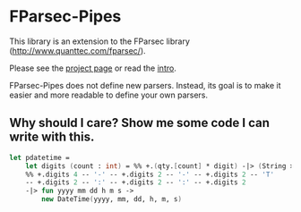 # FParsec-Pipes

This library is an extension to the FParsec library (http://www.quanttec.com/fparsec/).

Please see the [project page](http://rspeele.github.io/FParsec-Pipes/)
or read the [intro](http://rspeele.github.io/FParsec-Pipes/Intro.html).

FParsec-Pipes does not define new parsers.
Instead, its goal is to make it easier and more readable to define your own parsers.

## Why should I care? Show me some code I can write with this.

```fsharp
let pdatetime =
    let digits (count : int) = %% +.(qty.[count] * digit) -|> (String >> Int32.Parse)
    %% +.digits 4 -- '-' -- +.digits 2 -- '-' -- +.digits 2 -- 'T'
    -- +.digits 2 -- ':' -- +.digits 2 -- ':' -- +.digits 2
    -|> fun yyyy mm dd h m s ->
        new DateTime(yyyy, mm, dd, h, m, s)
```



